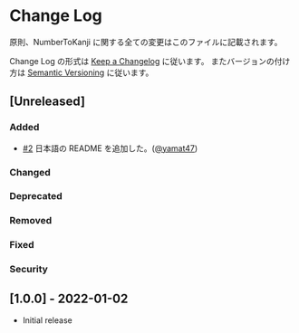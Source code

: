 # Change Log
原則、NumberToKanji に関する全ての変更はこのファイルに記載されます。

Change Log の形式は [Keep a Changelog](http://keepachangelog.com/) に従います。
またバージョンの付け方は [Semantic Versioning](https://semver.org/) に従います。

## [Unreleased]
### Added

- [#2](https://github.com/yamat47/number_to_kanji/pull/2) 日本語の README を追加した。([@yamat47](https://github.com/yamat47))

### Changed

### Deprecated

### Removed

### Fixed

### Security

## [1.0.0] - 2022-01-02

- Initial release
